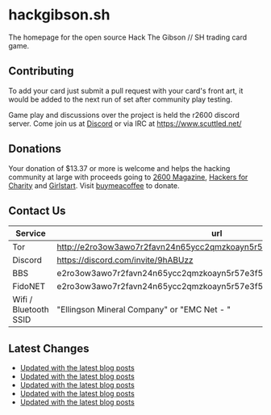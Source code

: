 # hackgibson.sh
The homepage for the open source Hack The Gibson // SH trading card game.


## Contributing

To add your card just submit a pull request with your card's front art, it would be added to the next run of set after community play testing.

Game play and discussions over the project is held the r2600 discord server. Come join us at [Discord](https://discord.com/invite/9hABUzz) or via IRC at https://www.scuttled.net/


## Donations

Your donation of $13.37 or more is welcome and helps the hacking community at large with proceeds going to [2600 Magazine](https://2600.com/), [Hackers for Charity](https://hackersforcharity.org) and [Girlstart](https://girlstart.org).  Visit [buymeacoffee](https://www.buymeacoffee.com/hackgibson.sh) to donate.


## Contact Us

Service | url
-|-
Tor | http://e2ro3ow3awo7r2favn24n65ycc2qmzkoayn5r57e3f56nvjwdcgg32ad.onion
Discord | https://discord.com/invite/9hABUzz
BBS | e2ro3ow3awo7r2favn24n65ycc2qmzkoayn5r57e3f56nvjwdcgg32ad.onion:23
FidoNET | e2ro3ow3awo7r2favn24n65ycc2qmzkoayn5r57e3f56nvjwdcgg32ad.onion:24554
Wifi / Bluetooth SSID | "Ellingson Mineral Company" or "EMC Net - <fidonet address>"

## Latest Changes
<!-- BLOG-POST-LIST:START -->
- [Updated with the latest blog posts](https://github.com/DFW2600/hackgibson.sh/commit/82ca7139008b1648c4d6316b19165e4c91b12834)
- [Updated with the latest blog posts](https://github.com/DFW2600/hackgibson.sh/commit/e26fcfb2d09f753e1bbbffb8327f5c3553b6f889)
- [Updated with the latest blog posts](https://github.com/DFW2600/hackgibson.sh/commit/1d5c47ada5322817fa6499542bd9ff8d98caaade)
- [Updated with the latest blog posts](https://github.com/DFW2600/hackgibson.sh/commit/29cad606b882737a12189487e25b93e2935127c7)
- [Updated with the latest blog posts](https://github.com/DFW2600/hackgibson.sh/commit/d365dd1ab98febee3aff2f4a77f39c5dde4e195c)
<!-- BLOG-POST-LIST:END -->
